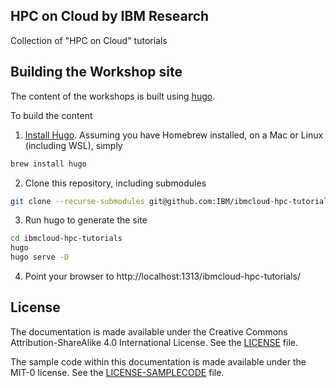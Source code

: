 ## HPC on Cloud by IBM Research

Collection of "HPC on Cloud" tutorials

## Building the Workshop site

The content of the workshops is built using [hugo](https://gohugo.io/).

To build the content
1. [Install Hugo](https://gohugo.io/getting-started/installing/). Assuming you have Homebrew installed, on a Mac or Linux (including WSL), simply
```bash
brew install hugo
```
2. Clone this repository, including submodules
```bash
git clone --recurse-submodules git@github.com:IBM/ibmcloud-hpc-tutorials.git
```
3. Run hugo to generate the site
```bash
cd ibmcloud-hpc-tutorials
hugo
hugo serve -D
```
4. Point your browser to http://localhost:1313/ibmcloud-hpc-tutorials/

## License

The documentation is made available under the Creative Commons Attribution-ShareAlike 4.0 International License. See the [LICENSE](LICENSE) file.

The sample code within this documentation is made available under the MIT-0 license. See the [LICENSE-SAMPLECODE](LICENSE-SAMPLECODE) file.
